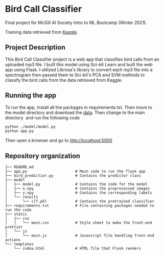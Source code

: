 # Bird Call Classifier

Final project for McGill AI Society Intro to ML Bootcamp (Winter 2021).

Training data retrieved from [Kaggle](https://www.kaggle.com/c/birdsong-recognition/data).

## Project Description

This Bird Call Classifier project is a web app that classifies bird calls from an 
uploaded mp3 file. I built this model using Sci-kit Learn and built the web app using
Flask. I utilized Librosa's library to convert each mp3 file into a spectrogram then
passed them to Sci-kit's PCA and SVM methods to classify the bird calls from the data 
retrieved from Kaggle. 

## Running the app
To run the app, install all the packages in requirements.txt. Then move to the model directory and 
download the [data](https://www.kaggle.com/c/birdsong-recognition/data). Then change to the main directory ​
and run the following code
```bash
python ./model/model.py
python app.py
```


Then open a browser and go to [http://localhost:5000](http://localhost:5000)

## Repository organization
```
├── README.md
├── app.py                      # Main code to run the flask app
├── bird_predictior.py          # Contains the predictor class 
├── model
│   ├── model.py                # Contains the code for the model
│   ├── x.npy                   # Contains the preprocessed images
│   ├── y.npy                   # Contains the corresponding labels
│   └── results
│       └── clf.pkl             # Contains the pretrained classifier
├── requirements.txt            # File containing packages needed to run the code
├── static
│   ├── css
│   │   └── main.css            # Style sheet to make the front-end prettier
│   └── js
│       └── main.js             # Javascript file handling front-end actions
└── templates
    └── index.html              # HTML file that Flask renders
```
